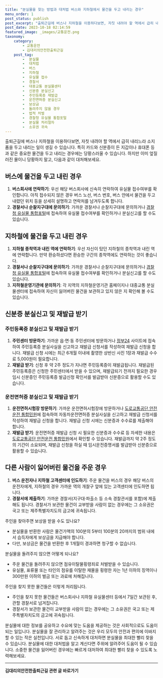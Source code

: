 ```yaml
---
title: "분실물을 찾는 방법과 대처법 버스와 지하철에서 물건을 두고 내리는 경우"
menu_order: 1
post_status: publish
post_excerpt: "출퇴근길에 버스나 지하철을 이용하다보면, 자칫 내려야 할 역에서 급히 내리느라 소지품을 두고 내리는 일이 생길 수 있습니다. 특히 카드와 신분증이 든 지갑이나 휴대폰 등과 같은 중요한 물건을 두고 내리는 경우에는 당황스러울 수 있습니다. 하지만 이미 엎질러진 물이니 당황하지 말고, 다음과 같이 대처해보세요."
post_date: 2023-10-18 02:14:59
featured_image: _images/교통운전.png
taxonomy:
    category:
        - 교통운전
        - 김대리의안전한출퇴근길
    post_tag:
        -  분실물
        -  대처법
        -  버스
        -  지하철
        -  유실물 접수
        -  경찰서
        -  대중교통 분실물센터
        -  신분증 분실신고
        -  주민등록증 재발급
        -  운전면허증 분실신고
        -  보상금
        -  돌려주지 않을 경우
        -  법적 처벌
        -  경찰청 유실물 통합포털
        -  분실물 처리절차
        -  소유권 귀속
---
```




출퇴근길에 버스나 지하철을 이용하다보면, 자칫 내려야 할 역에서 급히 내리느라 소지품을 두고 내리는 일이 생길 수 있습니다. 특히 카드와 신분증이 든 지갑이나 휴대폰 등과 같은 중요한 물건을 두고 내리는 경우에는 당황스러울 수 있습니다. 하지만 이미 엎질러진 물이니 당황하지 말고, 다음과 같이 대처해보세요.

## 버스에 물건을 두고 내린 경우

1. **버스회사에 연락하기**: 우선 해당 버스회사에 신속히 연락하여 유실물 접수여부를 확인합니다. 아직 접수되지 않은 경우 버스 노선, 버스 번호, 버스 안에서 물건을 두고 내렸던 위치 등을 상세히 설명하고 연락처를 남겨두도록 합니다.
2. **경찰서나 순찰지구대에 문의하기**: 가까운 경찰서나 순찰지구대에 문의하거나 [경찰청 유실물 통합포털](http://www.lost112.go.kr)에 접속하여 유실물 접수여부를 확인하거나 분실신고를 할 수도 있습니다.

## 지하철에 물건을 두고 내린 경우

1. **지하철 종착역과 내린 역에 연락하기**: 우선 자신이 탔던 지하철의 종착역과 내린 역에 연락합니다. 만약 환승하셨다면 환승한 구간의 종착역에도 연락하는 것이 좋습니다.
2. **경찰서나 순찰지구대에 문의하기**: 가까운 경찰서나 순찰지구대에 문의하거나 [경찰청 유실물 통합포털](http://www.lost112.go.kr)에 접속하여 유실물 접수여부를 확인하거나 분실신고를 할 수도 있습니다.
3. **지하철운영기관에 문의하기**: 각 지역의 지하철운영기관 홈페이지나 대중교통 분실물센터에 접속하여 자신이 잃어버린 물건을 보관하고 있지 않은 지 확인해 볼 수도 있습니다.

## 신분증 분실신고 및 재발급 받기

### 주민등록증 분실신고 및 재발급 받기

1. **주민센터 방문하기**: 가까운 읍·면·동 주민센터에 방문하거나 [정부24](http://www.gov.kr) 사이트에 접속하여 주민등록증 분실사실을 신고하고 재발급 신청서를 작성하여 재발급 신청을 합니다. 재발급 신청 시에는 최근 6개월 이내에 촬영한 상반신 사진 1장과 재발급 수수료 5,000원이 필요합니다.
2. **재발급 받기**: 신청 후 약 2주 정도가 지나면 주민등록증이 재발급됩니다. 재발급된 주민등록증은 신청한 주민센터에서 받을 수 있으며, 재발급되기 전까지 필요한 경우 임시 신분증인 주민등록증 발급신청 확인서를 발급받아 신분증으로 활용할 수도 있습니다.

### 운전면허증 분실신고 및 재발급 받기

1. **운전면허시험장 방문하기**: 가까운 운전면허시험장에 방문하거나 [도로교통공단 안전운전 통합민원](http://www.safedriving.or.kr)에 접속하여 자동차운전면허증 분실사실을 신고하고 재발급 신청서를 작성하여 재발급 신청을 합니다. 재발급 신청 시에는 신분증과 수수료를 제출해야 합니다.
2. **재발급 받기**: 운전면허증 재발급 신청 시 필요한 신분증과 수수료 등 자세한 내용은 [도로교통공단 안전운전 통합민원](http://www.safedriving.or.kr)에서 확인할 수 있습니다. 재발급까지 약 2주 정도의 기간이 소요되며, 재발급 신청을 하실 때 임시운전증명서를 발급받아 신분증으로 활용할 수 있습니다.

## 다른 사람이 잃어버린 물건을 주운 경우

1. **버스 운전자나 지하철 고객센터에 인도하기**: 주운 물건을 버스의 경우 해당 버스의 운전자에게, 지하철의 경우 가까운 역의 개찰구 앞에 있는 고객센터에 인도하면 됩니다.
2. **경찰서에 제출하기**: 가까운 경찰서(지구대·파출소 등 소속 경찰관서를 포함)에 제출해도 됩니다. 경찰서가 보관한 물건이 교부받을 사람이 없는 경우에는 그 소유권은 국고 또는 제주특별자치도의 금고에 귀속됩니다.

주인을 찾아주면 보상을 받을 수도 있나요?
- 분실물을 반환한 사람은 물건가액의 100분의 5부터 100분의 20까지의 범위 내에서 습득자에게 보상금을 지급해야 합니다.
- 다만, 보상금은 물건을 반환한 후 1개월이 경과하면 청구할 수 없습니다.

분실물을 돌려주지 않으면 어떻게 되나요?
- 주운 물건을 돌려주지 않으면 점유이탈물횡령죄로 처벌받을 수 있습니다.
- 유실물, 표류물 또는 타인의 점유를 이탈한 재물을 횡령한 자는 1년 이하의 징역이나 300만원 이하의 벌금 또는 과료에 처해집니다.

주인을 찾지 못한 물건들은 이렇게 처리됩니다.
- 주인을 찾지 못한 물건들은 버스회사나 지하철 유실물센터 등에서 7일간 보관된 후, 관할 경찰서로 넘겨집니다.
- 경찰서가 보관한 물건이 교부받을 사람이 없는 경우에는 그 소유권은 국고 또는 제주특별자치도의 금고에 귀속됩니다.

분실물에 대한 정보를 공유하고 수요에 맞는 도움을 제공하는 것은 사회적으로도 도움이 되는 일입니다. 분실물을 잘 관리하고 알려주는 것은 우리 모두의 안전과 편의에 이바지할 수 있는 작은 실천입니다. 서로 돕고 신속하게 대처하면 분실물을 최대한 빨리 찾을 수 있습니다. 분실물에 대한 대처법을 알고 계신다면 주위에 알려주어 도움이 될 수 있습니다. 소중한 물건을 잃어버린 경우에는 빠르게 대처하여 최대한 빨리 찾을 수 있도록 노력해보세요.

<!-- wp:separator -->
<hr class="wp-block-separator has-alpha-channel-opacity"/>
<!-- /wp:separator -->

<!-- wp:group {"backgroundColor":"base","layout":{"type":"constrained"}} -->
<div class="wp-block-group has-base-background-color has-background"><!-- wp:paragraph {"align":"center","fontSize":"medium"} -->
<p class="has-text-align-center has-large-font-size"><strong>김대리의안전한출퇴근길 관련 글 바로가기</strong></p>
<!-- /wp:paragraph -->


<!-- wp:latest-posts
{"categories":[{"id":1794,"count":19,"description":"","link":"https://uknowlaw.com/category/%ea%b9%80%eb%8c%80%eb%a6%ac%ec%9d%98%ec%95%88%ec%a0%84%ed%95%9c%ec%b6%9c%ed%87%b4%ea%b7%bc%ea%b8%b8/","name":"김대리의안전한출퇴근길","slug":"김대리의안전한출퇴근길","taxonomy":"category","parent":0,"meta":[],"_links":{"self":[{"href":"https://uknowlaw.com/wp-json/wp/v2/categories/1794"}],"collection":[{"href":"https://uknowlaw.com/wp-json/wp/v2/categories"}],"about":[{"href":"https://uknowlaw.com/wp-json/wp/v2/taxonomies/category"}],"wp:post_type":[{"href":"https://uknowlaw.com/wp-json/wp/v2/posts?categories=1794"}],"curies":[{"name":"wp","href":"https://api.w.org/{rel}","templated":true}]}}],"postsToShow":100,"excerptLength":28,"postLayout":"grid","columns":2,"featuredImageAlign":"left","featuredImageSizeSlug":"large","fontSize":"small"} /--></div>
<!-- /wp:group -->